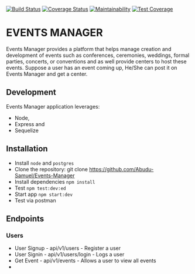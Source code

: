 [![Build Status](https://travis-ci.org/Abudu-Samuel/Events-Manager.svg?branch=develop)](https://travis-ci.org/Abudu-Samuel/Events-Manager)
[![Coverage Status](https://coveralls.io/repos/github/Abudu-Samuel/Events-Manager/badge.svg)](https://coveralls.io/github/Abudu-Samuel/Events-Manager)
[![Maintainability](https://api.codeclimate.com/v1/badges/b3764dff0e8fc2e3fcfd/maintainability)](https://codeclimate.com/github/Abudu-Samuel/Events-Manager/maintainability)
[![Test Coverage](https://api.codeclimate.com/v1/badges/b3764dff0e8fc2e3fcfd/test_coverage)](https://codeclimate.com/github/Abudu-Samuel/Events-Manager/test_coverage)

# EVENTS MANAGER 

Events Manager provides a platform that helps manage creation and development of events such as conferences, ceremonies, weddings, formal parties, concerts, or conventions and as well provide centers to host these events. Suppose a user has an event coming up, He/She can post it on Events Manager and get a center.

## Development
Events Manager application leverages:
*  Node,
* Express and
* Sequelize  

## Installation
- Install  `node` and `postgres` 
- Clone the repository: git clone https://github.com/Abudu-Samuel/Events-Manager
- Install dependencies `npm install`
- Test `npm test:dev:ed`
- Start app `npm start:dev`
- Test via postman

## Endpoints

### Users
- User Signup           - api/v1/users            - Register a user
- User Signin           - api/v1/users/login      - Logs a user
- Get Event             - api/v1/events           - Allows a user to view all events
- 